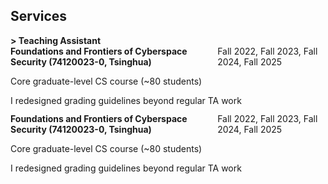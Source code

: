 ## Services

<h4 style="margin:0 ;">> Teaching Assistant</h4>

<div style="margin-bottom: 12px;">
  <div style="margin: 0; display: flex; justify-content: space-between; align-items: center;">
      <span><b>Foundations and Frontiers of Cyberspace Security (74120023-0, Tsinghua)</b></span>
      <span>Fall 2022, Fall 2023, Fall 2024, Fall 2025</span>
  </div>
  <p style="margin-bottom: 0;">Core graduate-level CS course (~80 students)</p>
  <p style="margin-bottom: 0;">I redesigned grading guidelines beyond regular TA work</p>
</div>

<div style="margin-bottom: 12px;">
  <div style="margin: 0; display: flex; justify-content: space-between; align-items: center;">
      <span><b>Foundations and Frontiers of Cyberspace Security (74120023-0, Tsinghua)</b></span>
      <span>Fall 2022, Fall 2023, Fall 2024, Fall 2025</span>
  </div>
  <p style="margin-bottom: 0;">Core graduate-level CS course (~80 students)</p>
  <p style="margin-bottom: 0;">I redesigned grading guidelines beyond regular TA work</p>
</div>
